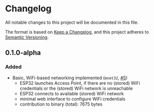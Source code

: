 # Changelog

All notable changes to this project will be documented in this file.

The format is based on [Keep a Changelog](https://keepachangelog.com/en/1.0.0/),
and this project adheres to [Semantic Versioning](https://semver.org/spec/v2.0.0.html).

<!-- ## [Unreleased] -->

## 0.1.0-alpha

### Added

- Basic, WiFi-based networking implemented (``mnet32``, [#5](https://github.com/Mischback/krachkiste_esp32/issues/5))
  - ESP32 launches Access Point, if there are no (stored) WiFi credentials or
    the (stored) WiFi network is unreachable
  - ESP32 connects to available (stored) WiFi network
  - minimal web interface to configure WiFi credentials
  - contribution to binary (total): 7675 bytes

<!--
### Added
### Changed
### Deprecated
### Removed
### Fixed
### Security
-->
